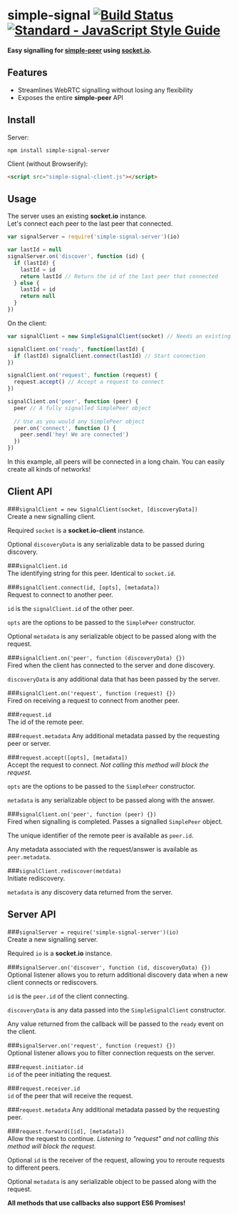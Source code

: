 # simple-signal [![Build Status](https://travis-ci.org/RationalCoding/simple-signal.svg?branch=master)](https://travis-ci.org/RationalCoding/simple-signal) [![Standard - JavaScript Style Guide](https://img.shields.io/badge/code%20style-standard-brightgreen.svg)](http://standardjs.com/)
**Easy signalling for [simple-peer](https://github.com/feross/simple-peer) using [socket.io](https://github.com/socketio/socket.io).**

## Features
- Streamlines WebRTC signalling without losing any flexibility
- Exposes the entire **simple-peer** API

## Install
Server:
```
npm install simple-signal-server
```

Client (without Browserify):
```html
<script src="simple-signal-client.js"></script>
```

## Usage
The server uses an existing **socket.io** instance.  
Let's connect each peer to the last peer that connected.      
```javascript
var signalServer = require('simple-signal-server')(io)  

var lastId = null
signalServer.on('discover', function (id) {
  if (lastId) {
    lastId = id
    return lastId // Return the id of the last peer that connected
  } else {
    lastId = id
    return null
  }
})
```
On the client:
```javascript
var signalClient = new SimpleSignalClient(socket) // Needs an existing socket.io-client instance

signalClient.on('ready', function(lastId) {
  if (lastId) signalClient.connect(lastId) // Start connection
})

signalClient.on('request', function (request) {
  request.accept() // Accept a request to connect
})

signalClient.on('peer', function (peer) {
  peer // A fully signalled SimplePeer object
  
  // Use as you would any SimplePeer object
  peer.on('connect', function () {
    peer.send('hey! We are connected')
  })
})
```
In this example, all peers will be connected in a long chain. You can easily create all kinds of networks!  

## Client API
###`signalClient = new SignalClient(socket, [discoveryData])`  
Create a new signalling client.  

Required `socket` is a **socket.io-client** instance.

Optional `discoveryData` is any serializable data to be passed during discovery.

###`signalClient.id`  
The identifying string for this peer. Identical to `socket.id`.  

###`signalClient.connect(id, [opts], [metadata])`  
Request to connect to another peer.  

`id` is the `signalClient.id` of the other peer.  

`opts` are the options to be passed to the `SimplePeer` constructor.  

Optional `metadata` is any serializable object to be passed along with the request.

###`signalClient.on('peer', function (discoveryData) {})`  
Fired when the client has connected to the server and done discovery.

`discoveryData` is any additional data that has been passed by the server.

###`signalClient.on('request', function (request) {})`  
Fired on receiving a request to connect from another peer. 

###`request.id`  
The id of the remote peer.  

###`request.metadata`
Any additional metadata passed by the requesting peer or server.

###`request.accept([opts], [metadata])`  
Accept the request to connect. *Not calling this method will block the request.*  

`opts` are the options to be passed to the `SimplePeer` constructor.  

`metadata` is any serializable object to be passed along with the answer.

###`signalClient.on('peer', function (peer) {})`  
Fired when signalling is completed. Passes a signalled `SimplePeer` object.  

The unique identifier of the remote peer is available as `peer.id`.  

Any metadata associated with the request/answer is available as `peer.metadata`.

###`signalClient.rediscover(metdata)`  
Initiate rediscovery.

`metadata` is any discovery data returned from the server.  

## Server API
###`signalServer = require('simple-signal-server')(io)`  
Create a new signalling server.  

Required `io` is a **socket.io** instance.

###`signalServer.on('discover', function (id, discoveryData) {})`  
Optional listener allows you to return additional discovery data when a new client connects or rediscovers.

`id` is the `peer.id` of the client connecting.

`discoveryData` is any data passed into the `SimpleSignalClient` constructor.

Any value returned from the callback will be passed to the `ready` event on the client.

###`signalServer.on('request', function (request) {})`  
Optional listener allows you to filter connection requests on the server.  

###`request.initiator.id`  
`id` of the peer initiating the request.

###`request.receiver.id`  
`id` of the peer that will receive the request.

###`request.metadata`
Any additional metadata passed by the requesting peer.

###`request.forward([id], [metadata])`  
Allow the request to continue. *Listening to "request" and not calling this method will block the request.*  

Optional `id` is the receiver of the request, allowing you to reroute requests to different peers. 

Optional `metadata` is any serializable object to be passed along with the request.  

**All methods that use callbacks also support ES6 Promises!**
